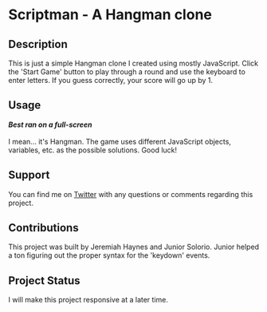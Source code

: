 # **Scriptman** - A Hangman clone

## Description

This is just a simple Hangman clone I created using mostly JavaScript. Click the 'Start Game' button to play through a round and use the keyboard to enter letters. If you guess correctly, your score will go up by 1.


## Usage

***Best ran on a full-screen*** 
<br>
<br>
I mean... it's Hangman. The game uses different JavaScript objects, variables, etc. as the possible solutions. Good luck! 


## Support

You can find me on [Twitter](http://twitter.com/__dsatpm) with any questions or comments regarding this project.


## Contributions

This project was built by Jeremiah Haynes and Junior Solorio. Junior helped a ton figuring out the proper syntax for the 'keydown' events.


## Project Status

I will make this project responsive at a later time. 
